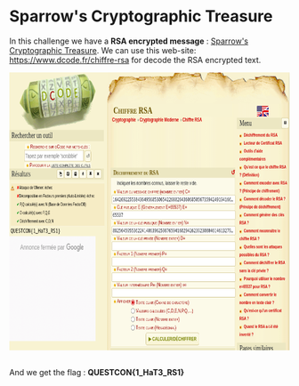 <h1> Sparrow's Cryptographic Treasure </h1>

<p> In this challenge we have a <strong>RSA encrypted message</strong> : <a href=Sparrow's Cryptographic Treasure>Sparrow's Cryptographic Treasure</a>. We can use this web-site: <a href=https://www.dcode.fr/chiffre-rsa>https://www.dcode.fr/chiffre-rsa</a> for decode the RSA encrypted text.</p>

<img src=RSA-Decode.png width=800 height=500 style="display: block; margin: 0 auto"></br>

<p>And we get the flag :  <strong>QUESTCON{1_HaT3_RS1}</strong></p>
